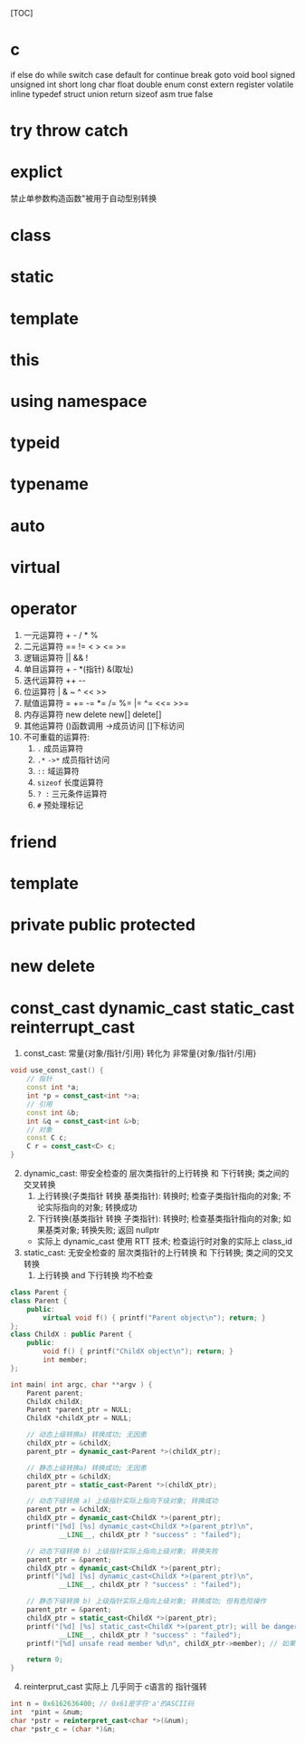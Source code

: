 [TOC]
# c
if else do while switch case default for continue break goto
void bool signed unsigned int short long char float double
enum const extern register volatile inline
typedef struct union return sizeof asm
true false

# try throw catch
# explict
禁止单参数构造函数"被用于自动型别转换
# class

# static

# template

# this

# using namespace

# typeid

# typename

# auto
# virtual
# operator
1. 一元运算符 + - / * %
2. 二元运算符 ==  !=  <  >  <=  >= 
3. 逻辑运算符 ||  &&  !
4. 单目运算符 + - *(指针) &(取址)
5. 迭代运算符 ++  --
6. 位运算符   |  &  ~  ^  <<  >>
7. 赋值运算符 =  +=  -=  *=  /=  %=  |=  ^=  <<=  >>=
8. 内存运算符 new  delete  new[]  delete[]
9. 其他运算符 ()函数调用 ->成员访问  []下标访问
10. 不可重载的运算符:
    1. `.`  成员运算符
    2. `.*`  `->*` 成员指针访问
    3. `::` 域运算符
    4. `sizeof` 长度运算符
    5. `? :` 三元条件运算符
    6. `#`   预处理标记

# friend
# template
# private public protected
# new delete
# const_cast dynamic_cast static_cast reinterrupt_cast
1. const_cast: 常量{对象/指针/引用} 转化为 非常量{对象/指针/引用}
```c++
void use_const_cast() {
    // 指针
    const int *a;
    int *p = const_cast<int *>a;
    // 引用
    const int &b;
    int &q = const_cast<int &>b;
    // 对象
    const C c;
    C r = const_cast<C> c;
}
```
2. dynamic_cast: 带安全检查的 层次类指针的上行转换 和 下行转换; 类之间的交叉转换
    1. 上行转换(子类指针 转换 基类指针): 转换时; 检查子类指针指向的对象; 不论实际指向的对象; 转换成功
    2. 下行转换(基类指针 转换 子类指针): 转换时; 检查基类指针指向的对象; 如果基类对象; 转换失败; 返回 nullptr
    + 实际上 dynamic_cast 使用 RTT 技术; 检查运行时对象的实际上 class_id
3. static_cast: 无安全检查的 层次类指针的上行转换 和 下行转换; 类之间的交叉转换
    1. 上行转换 and 下行转换 均不检查
```c++
class Parent {
class Parent {
    public:
        virtual void f() { printf("Parent object\n"); return; }
};
class ChildX : public Parent {
    public:
        void f() { printf("ChildX object\n"); return; }
        int member;
};

int main( int argc, char **argv ) {
    Parent parent;
    ChildX childX;
    Parent *parent_ptr = NULL;
    ChildX *childX_ptr = NULL;

    // 动态上级转换a) 转换成功; 无因患
    childX_ptr = &childX;
    parent_ptr = dynamic_cast<Parent *>(childX_ptr);

    // 静态上级转换a) 转换成功; 无因患
    childX_ptr = &childX;
    parent_ptr = static_cast<Parent *>(childX_ptr);

    // 动态下级转换 a) 上级指针实际上指向下级对象; 转换成功
    parent_ptr = &childX;
    childX_ptr = dynamic_cast<ChildX *>(parent_ptr);
    printf("[%d] [%s] dynamic_cast<ChildX *>(parent_ptr)\n",
            __LINE__, childX_ptr ? "success" : "failed");

    // 动态下级转换 b) 上级指针实际上指向上级对象; 转换失败
    parent_ptr = &parent;
    childX_ptr = dynamic_cast<ChildX *>(parent_ptr);
    printf("[%d] [%s] dynamic_cast<ChildX *>(parent_ptr)\n",
            __LINE__, childX_ptr ? "success" : "failed");

    // 静态下级转换 b) 上级指针实际上指向上级对象; 转换成功; 但有危险操作
    parent_ptr = &parent;
    childX_ptr = static_cast<ChildX *>(parent_ptr);
    printf("[%d] [%s] static_cast<ChildX *>(parent_ptr); will be dangerous\n",
            __LINE__, childX_ptr ? "success" : "failed");
    printf("[%d] unsafe read member %d\n", childX_ptr->member); // 如果是写操作; 问题很大

    return 0;
}
```
4. reinterprut_cast 实际上 几乎同于 c语言的 指针强转
```c++
int n = 0x6162636400; // 0x61是字符'a'的ASCII码
int  *pint = &num;
char *pstr = reinterpret_cast<char *>(&num);
char *pstr_c = (char *)&n;
```